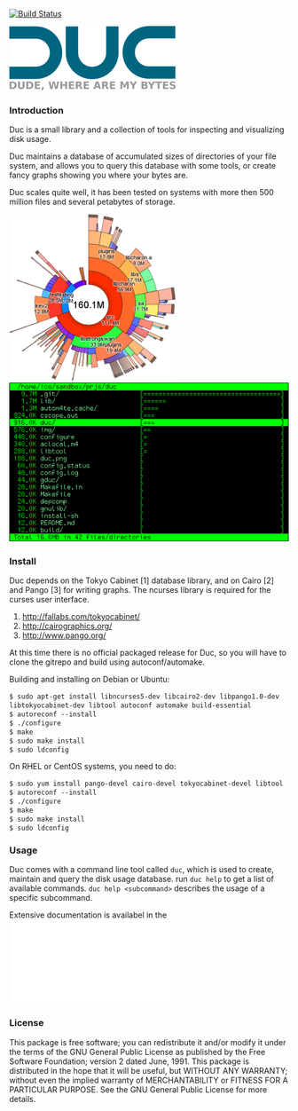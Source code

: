 
[![Build Status](https://travis-ci.org/zevv/duc.svg?branch=master)](https://travis-ci.org/zevv/duc)

![duc gui](/img/duc.png) 

### Introduction

Duc is a small library and a collection of tools for inspecting and visualizing
disk usage. 

Duc maintains a database of accumulated sizes of directories of your file
system, and allows you to query this database with some tools, or create fancy
graphs showing you where your bytes are.

Duc scales quite well, it has been tested on systems with more then 500 million
files and several petabytes of storage. 

![duc gui](/img/palette-size.png) 
![duc ui](img/ui.png)


### Install

Duc depends on the Tokyo Cabinet [1] database library, and on Cairo [2] and
Pango [3] for writing graphs. The ncurses library is required for the curses
user interface.

1. http://fallabs.com/tokyocabinet/
2. http://cairographics.org/
3. http://www.pango.org/

At this time there is no official packaged release for Duc, so you will have to
clone the gitrepo and build using autoconf/automake.

Building and installing on Debian or Ubuntu:

```
$ sudo apt-get install libncurses5-dev libcairo2-dev libpango1.0-dev libtokyocabinet-dev libtool autoconf automake build-essential
$ autoreconf --install
$ ./configure
$ make
$ sudo make install
$ sudo ldconfig
```

On RHEL or CentOS systems, you need to do:

```
$ sudo yum install pango-devel cairo-devel tokyocabinet-devel libtool
$ autoreconf --install
$ ./configure
$ make
$ sudo make install
$ sudo ldconfig
```


### Usage

Duc comes with a command line tool called `duc`, which is used to create,
maintain and query the disk usage database.  run `duc help` to get a list of
available commands. `duc help <subcommand>` describes the usage of a specific
subcommand.

Extensive documentation is availabel in the ![manual page](doc/duc.1.man)




### License

This package is free software; you can redistribute it and/or modify it under
the terms of the GNU General Public License as published by the Free Software
Foundation; version 2 dated June, 1991. This package is distributed in the hope
that it will be useful, but WITHOUT ANY WARRANTY; without even the implied
warranty of MERCHANTABILITY or FITNESS FOR A PARTICULAR PURPOSE. See the GNU
General Public License for more details.

